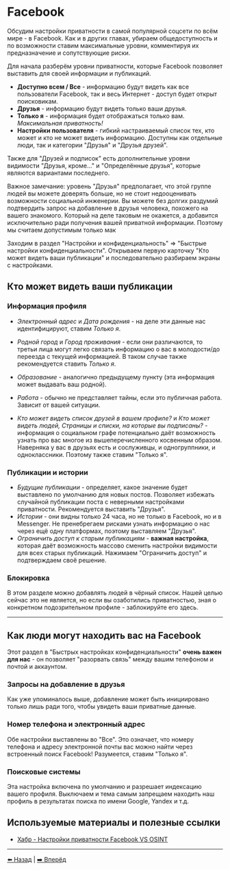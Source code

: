 # Facebook

Обсудим настройки приватности в самой популярной соцсети по всём мире - в Facebook. Как и в других главах, убираем общедоступность и по возможности ставим максимальные уровни, комментируя их предназначение и сопутствующие риски.

Для начала разберём уровни приватности, которые Facebook позволяет выставить для своей информации и публикаций.

- **Доступно всем / Все** - информацию будут видеть как все пользователи Facebook, так и весь Интернет - доступ будет открыт поисковикам.
- **Друзья** - информацию будут видеть только ваши друзья.
- **Только я** - информация будет отображаться только вам. *Максимальная приватность!*
- **Настройки пользователя** - гибкий настраиваемый список тех, кто может и кто не может видеть информацию. Доступны как отдельные люди, так и категории "Друзья" и "Друзья друзей".

Также для "Друзей и подписок" есть дополнительные уровни видимости "Друзья, кроме..." и "Определённые друзья", которые являются вариантами последнего.

Важное замечание: уровень "Друзья" предполагает, что этой группе людей вы можете доверять больше, но не стоит недооценивать возможности социальной инженерии. Вы можете без долгих раздумий подтвердить запрос на добавление в друзья человека, похожего на вашего знакомого. Который на деле таковым не окажется, а добавится исключительно ради получения вашей приватной информации. Поэтому мы считаем допустимым только мак 

Заходим в раздел "Настройки и конфиденциальность" => "Быстрые настройки конфиденциальности". Открываем первую карточку "Кто может видеть ваши публикации" и последовательно разбираем экраны с настройками.

## Кто может видеть ваши публикации

### Информация профиля

- *Электронный адрес* и *Дата рождения* - на деле эти данные нас идентифицируют, ставим *Только я*.
- *Родной город* и *Город проживания* - если они различаются, то третьи лица могут легко связать информацию о вас в молодости/до переезда с текущей информацией. В таком случае также рекомендуется ставить *Только я*. 
- *Образование* - аналогично предыдущему пункту (эта информация может выдавать ваш родной).
- *Работа* - обычно не представляет тайны, если это публичная работа. Зависит от вашей ситуации. 

- *Кто может видеть список друзей в вашем профиле?* и *Кто может видеть людей, Страницы и списки, на которые вы подписаны?* - информация о социальном графе потенциально даёт возможность узнать про вас многое из вышеперечисленного косвенным образом. Наверняка у вас в друзьях есть и сослуживцы, и одногруппники, и одноклассники. Поэтому также ставим "Только я".

### Публикации и истории

- *Будущие публикации* - определяет, какое значение будет выставлено по умолчанию для новых постов. Позволяет избежать случайной публикации поста с неверными настройками приватности. Рекомендуется выставить "Друзья".
- *Истории* - они видны только 24 часа, но не только в Facebook, но и в Messenger. Не пренебрегаем рисками узнать информацию о нас через ещё одну платформах, поэтому выставляем "Друзья". 
- *Ограничить доступ к старым публикациям* - **важная настройка**, которая даёт возможность массово сменить настройки видимости для всех старых публикаций. Нажимаем "Ограничить доступ" и подтверждаем своё решение.

### Блокировка

В этом разделе можно добавлять людей в чёрный список. Нашей целью сейчас это не является, но если вы озаботились приватностью, зная о конкретном подозрительном профиле - заблокируйте его здесь. 

---

## Как люди могут находить вас на Facebook

Этот раздел в "Быстрых настройках конфиденциальности" **очень важен для нас** - он позволяет "разорвать связь" между вашим телефоном и почтой и аккаунтом.

### Запросы на добавление в друзья

Как уже упоминалось выше, добавление может быть инициировано только лишь ради того, чтобы увидеть ваши приватные данные. 

### Номер телефона и электронный адрес

Обе настройки выставлены во "Все". Это означает, что номеру телефона и адресу электронной почты вас можно найти через встроенный поиск Facebook! Разумеется, ставим "Только я".

### Поисковые системы

Эта настройка включена по умолчанию и разрешает индексацию вашего профиля. Выключаем и тема самым запрещаем находить наш профиль в результатах поиска по имени Google, Yandex и т.д.

## Используемые материалы и полезные ссылки

- [Хабр - Настройки приватности Facebook VS OSINT](https://habr.com/ru/company/tomhunter/blog/530460/)

---

[⬅️ Назад](./mobile-apps-privacy.md) | [➡️ Вперёд](./telegram.md)

